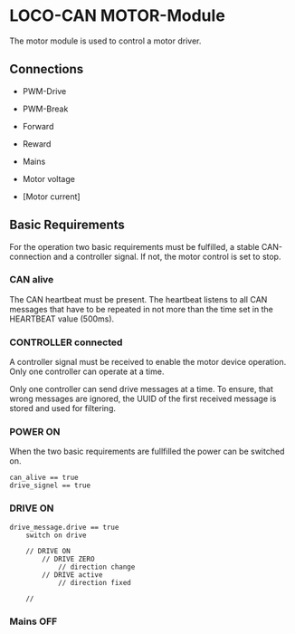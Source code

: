 # LOCO-CAN MOTOR-Module

The motor module is used to control a motor driver.

## Connections

* PWM-Drive
* PWM-Break
* Forward
* Reward
* Mains

* Motor voltage
* [Motor current]

## Basic Requirements
For the operation two basic requirements must be fulfilled, a stable CAN-connection and a controller signal. If not, the motor control is set to stop.

### CAN alive
The CAN heartbeat must be present. The heartbeat listens to all CAN messages that have to be repeated in not more than the time set in the HEARTBEAT value (500ms). 

### CONTROLLER connected
A controller signal must be received to enable the motor device operation. Only one controller can operate at a time.

Only one controller can send drive messages at a time. To ensure, that wrong messages are ignored, the UUID of the first received message is stored and used for filtering. 

### POWER ON
When the two basic requirements are fullfilled the power can be switched on.

    can_alive == true
    drive_signel == true

### DRIVE ON

    drive_message.drive == true
        switch on drive

        // DRIVE ON
            // DRIVE ZERO
                // direction change
            // DRIVE active 
                // direction fixed

        // 
### Mains OFF

